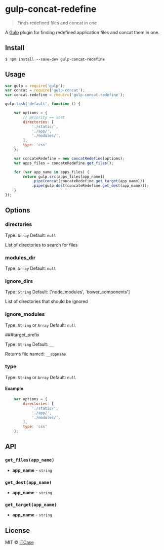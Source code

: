# gulp-concat-redefine 

> Finds redefined files and concat in one

A [Gulp](http://gulpjs.com/) plugin for finding redefined application files and concat them in one.

## Install

```
$ npm install --save-dev gulp-concat-redefine
```


## Usage

```js
var gulp = require('gulp');
var concat = require('gulp-concat');
var concat-redefine = require('gulp-concat-redefine');

gulp.task('default', function () {

    var options = {
        // priority == sort
        directories: [
            './static/',
            './app/',
            './modules/',
        ],
        type: 'css'
    };

    var concateRedefine = new concatRedefine(options);
    var apps_files = concateRedefine.get_files();

    for (var app_name in apps_files) {
        return gulp.src(apps_files[app_name])
            .pipe(concat(concateRedefine.get_target(app_name)))
            .pipe(gulp.dest(concateRedefine.get_dest(app_name)));
    }
});
```


## Options

### directories

Type: `Array` Default: `null`

List of directories to search for files

### modules_dir

Type: `Array` Default: `null`

### ignore_dirs

Type: `String` Default: ['node_modules', 'bower_components']

List of directories that should be ignored

### ignore_modules

Type: `String` or `Array` Default: `null`

###target_prefix

Type: `String` Default: `__`

Returns file named: `__appname`

### type

Type: `String` or `Array` Default: `null`

#### Example

```js
    var options = {
        directories: [
            './static/',
            './app/',
            './modules/',
        ],
        type: 'css'
    };
```


## API

### `get_files(app_name)`
* **app_name** - `string` 

### `get_dest(app_name)`
* **app_name** - `string` 

### `get_target(app_name)`
* **app_name** - `string` 

## License

MIT © [ITCase](http://itcase.pro/)